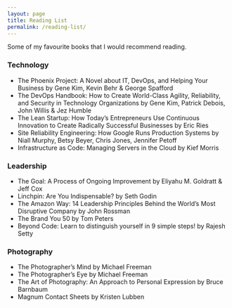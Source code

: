 ```yaml
---
layout: page
title: Reading List
permalink: /reading-list/
---
```


Some of my favourite books that I would recommend reading.

### Technology
* The Phoenix Project: A Novel about IT, DevOps, and Helping Your Business by Gene Kim, Kevin Behr & George Spafford
* The DevOps Handbook: How to Create World-Class Agility, Reliability, and Security in Technology Organizations by Gene Kim, Patrick Debois, John Willis & Jez Humble
* The Lean Startup: How Today’s Entrepreneurs Use Continuous Innovation to Create Radically Successful Businesses by Eric Ries
* Site Reliability Engineering: How Google Runs Production Systems by Niall Murphy, Betsy Beyer, Chris Jones, Jennifer Petoff
* Infrastructure as Code: Managing Servers in the Cloud by Kief Morris

### Leadership
* The Goal: A Process of Ongoing Improvement by Eliyahu M. Goldratt & Jeff Cox
* Linchpin: Are You Indispensable? by Seth Godin
* The Amazon Way: 14 Leadership Principles Behind the World’s Most Disruptive Company by John Rossman
* The Brand You 50 by Tom Peters
* Beyond Code: Learn to distinguish yourself in 9 simple steps! by Rajesh Setty

### Photography
* The Photographer’s Mind by Michael Freeman
* The Photographer’s Eye by Michael Freeman
* The Art of Photography: An Approach to Personal Expression by Bruce Barnbaum
* Magnum Contact Sheets by Kristen Lubben